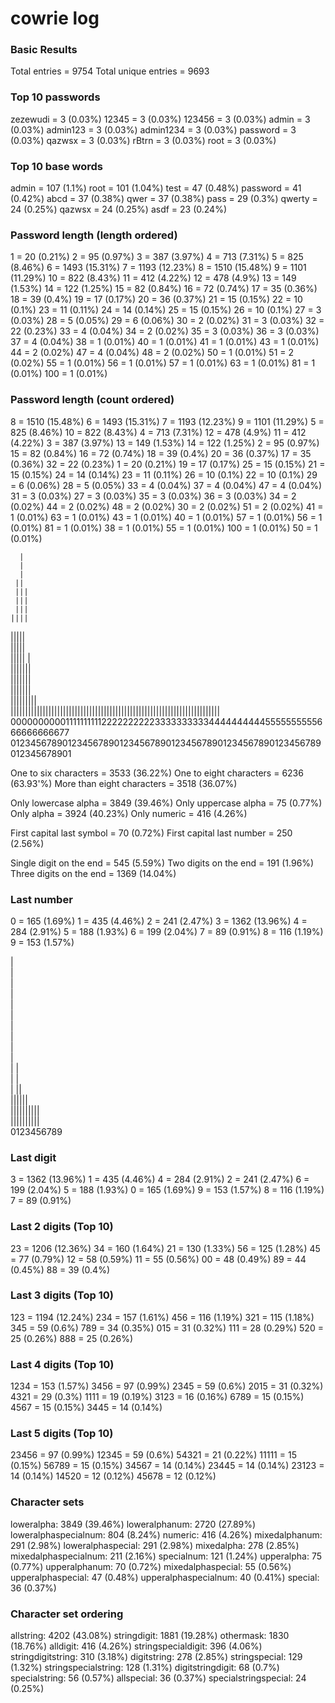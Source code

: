 # cowrie log


### Basic Results

Total entries = 9754
Total unique entries = 9693

### Top 10 passwords
zezewudi = 3 (0.03%)
12345 = 3 (0.03%)
123456 = 3 (0.03%)
admin = 3 (0.03%)
admin123 = 3 (0.03%)
admin1234 = 3 (0.03%)
password = 3 (0.03%)
qazwsx = 3 (0.03%)
rBtrn = 3 (0.03%)
root = 3 (0.03%)

### Top 10 base words
admin = 107 (1.1%)
root = 101 (1.04%)
test = 47 (0.48%)
password = 41 (0.42%)
abcd = 37 (0.38%)
qwer = 37 (0.38%)
pass = 29 (0.3%)
qwerty = 24 (0.25%)
qazwsx = 24 (0.25%)
asdf = 23 (0.24%)

### Password length (length ordered)
1 = 20 (0.21%)
2 = 95 (0.97%)
3 = 387 (3.97%)
4 = 713 (7.31%)
5 = 825 (8.46%)
6 = 1493 (15.31%)
7 = 1193 (12.23%)
8 = 1510 (15.48%)
9 = 1101 (11.29%)
10 = 822 (8.43%)
11 = 412 (4.22%)
12 = 478 (4.9%)
13 = 149 (1.53%)
14 = 122 (1.25%)
15 = 82 (0.84%)
16 = 72 (0.74%)
17 = 35 (0.36%)
18 = 39 (0.4%)
19 = 17 (0.17%)
20 = 36 (0.37%)
21 = 15 (0.15%)
22 = 10 (0.1%)
23 = 11 (0.11%)
24 = 14 (0.14%)
25 = 15 (0.15%)
26 = 10 (0.1%)
27 = 3 (0.03%)
28 = 5 (0.05%)
29 = 6 (0.06%)
30 = 2 (0.02%)
31 = 3 (0.03%)
32 = 22 (0.23%)
33 = 4 (0.04%)
34 = 2 (0.02%)
35 = 3 (0.03%)
36 = 3 (0.03%)
37 = 4 (0.04%)
38 = 1 (0.01%)
40 = 1 (0.01%)
41 = 1 (0.01%)
43 = 1 (0.01%)
44 = 2 (0.02%)
47 = 4 (0.04%)
48 = 2 (0.02%)
50 = 1 (0.01%)
51 = 2 (0.02%)
55 = 1 (0.01%)
56 = 1 (0.01%)
57 = 1 (0.01%)
63 = 1 (0.01%)
81 = 1 (0.01%)
100 = 1 (0.01%)

### Password length (count ordered)
8 = 1510 (15.48%)
6 = 1493 (15.31%)
7 = 1193 (12.23%)
9 = 1101 (11.29%)
5 = 825 (8.46%)
10 = 822 (8.43%)
4 = 713 (7.31%)
12 = 478 (4.9%)
11 = 412 (4.22%)
3 = 387 (3.97%)
13 = 149 (1.53%)
14 = 122 (1.25%)
2 = 95 (0.97%)
15 = 82 (0.84%)
16 = 72 (0.74%)
18 = 39 (0.4%)
20 = 36 (0.37%)
17 = 35 (0.36%)
32 = 22 (0.23%)
1 = 20 (0.21%)
19 = 17 (0.17%)
25 = 15 (0.15%)
21 = 15 (0.15%)
24 = 14 (0.14%)
23 = 11 (0.11%)
26 = 10 (0.1%)
22 = 10 (0.1%)
29 = 6 (0.06%)
28 = 5 (0.05%)
33 = 4 (0.04%)
37 = 4 (0.04%)
47 = 4 (0.04%)
31 = 3 (0.03%)
27 = 3 (0.03%)
35 = 3 (0.03%)
36 = 3 (0.03%)
34 = 2 (0.02%)
44 = 2 (0.02%)
48 = 2 (0.02%)
30 = 2 (0.02%)
51 = 2 (0.02%)
41 = 1 (0.01%)
63 = 1 (0.01%)
43 = 1 (0.01%)
40 = 1 (0.01%)
57 = 1 (0.01%)
56 = 1 (0.01%)
81 = 1 (0.01%)
38 = 1 (0.01%)
55 = 1 (0.01%)
100 = 1 (0.01%)
50 = 1 (0.01%)

      |                                                                 
      |                                                                 
      |                                                                 
     ||                                                                 
     |||                                                                
     |||                                                                
     |||                                                                
    ||||                                                                
   |||||                                                                
   |||||                                                                
   ||||| |                                                              
   |||||||                                                              
   |||||||                                                              
   |||||||                                                              
  |||||||||                                                             
||||||||||||||||||||||||||||||||||||||||||||||||||||||||||||||||||||||||
000000000011111111112222222222333333333344444444445555555555666666666677
012345678901234567890123456789012345678901234567890123456789012345678901

One to six characters = 3533 (36.22%)
One to eight characters = 6236 (63.93'%)
More than eight characters = 3518 (36.07%)

Only lowercase alpha = 3849 (39.46%)
Only uppercase alpha = 75 (0.77%)
Only alpha = 3924 (40.23%)
Only numeric = 416 (4.26%)

First capital last symbol = 70 (0.72%)
First capital last number = 250 (2.56%)

Single digit on the end = 545 (5.59%)
Two digits on the end = 191 (1.96%)
Three digits on the end = 1369 (14.04%)

### Last number
0 = 165 (1.69%)
1 = 435 (4.46%)
2 = 241 (2.47%)
3 = 1362 (13.96%)
4 = 284 (2.91%)
5 = 188 (1.93%)
6 = 199 (2.04%)
7 = 89 (0.91%)
8 = 116 (1.19%)
9 = 153 (1.57%)

   |                                                                    
   |                                                                    
   |                                                                    
   |                                                                    
   |                                                                    
   |                                                                    
   |                                                                    
   |                                                                    
   |                                                                    
   |                                                                    
 | |                                                                    
 | |                                                                    
 | ||                                                                   
 ||||||                                                                 
||||||||||                                                              
||||||||||                                                              
0123456789

### Last digit
3 = 1362 (13.96%)
1 = 435 (4.46%)
4 = 284 (2.91%)
2 = 241 (2.47%)
6 = 199 (2.04%)
5 = 188 (1.93%)
0 = 165 (1.69%)
9 = 153 (1.57%)
8 = 116 (1.19%)
7 = 89 (0.91%)

### Last 2 digits (Top 10)
23 = 1206 (12.36%)
34 = 160 (1.64%)
21 = 130 (1.33%)
56 = 125 (1.28%)
45 = 77 (0.79%)
12 = 58 (0.59%)
11 = 55 (0.56%)
00 = 48 (0.49%)
89 = 44 (0.45%)
88 = 39 (0.4%)

### Last 3 digits (Top 10)
123 = 1194 (12.24%)
234 = 157 (1.61%)
456 = 116 (1.19%)
321 = 115 (1.18%)
345 = 59 (0.6%)
789 = 34 (0.35%)
015 = 31 (0.32%)
111 = 28 (0.29%)
520 = 25 (0.26%)
888 = 25 (0.26%)

### Last 4 digits (Top 10)
1234 = 153 (1.57%)
3456 = 97 (0.99%)
2345 = 59 (0.6%)
2015 = 31 (0.32%)
4321 = 29 (0.3%)
1111 = 19 (0.19%)
3123 = 16 (0.16%)
6789 = 15 (0.15%)
4567 = 15 (0.15%)
3445 = 14 (0.14%)

### Last 5 digits (Top 10)
23456 = 97 (0.99%)
12345 = 59 (0.6%)
54321 = 21 (0.22%)
11111 = 15 (0.15%)
56789 = 15 (0.15%)
34567 = 14 (0.14%)
23445 = 14 (0.14%)
23123 = 14 (0.14%)
14520 = 12 (0.12%)
45678 = 12 (0.12%)

### Character sets
loweralpha: 3849 (39.46%)
loweralphanum: 2720 (27.89%)
loweralphaspecialnum: 804 (8.24%)
numeric: 416 (4.26%)
mixedalphanum: 291 (2.98%)
loweralphaspecial: 291 (2.98%)
mixedalpha: 278 (2.85%)
mixedalphaspecialnum: 211 (2.16%)
specialnum: 121 (1.24%)
upperalpha: 75 (0.77%)
upperalphanum: 70 (0.72%)
mixedalphaspecial: 55 (0.56%)
upperalphaspecial: 47 (0.48%)
upperalphaspecialnum: 40 (0.41%)
special: 36 (0.37%)

### Character set ordering
allstring: 4202 (43.08%)
stringdigit: 1881 (19.28%)
othermask: 1830 (18.76%)
alldigit: 416 (4.26%)
stringspecialdigit: 396 (4.06%)
stringdigitstring: 310 (3.18%)
digitstring: 278 (2.85%)
stringspecial: 129 (1.32%)
stringspecialstring: 128 (1.31%)
digitstringdigit: 68 (0.7%)
specialstring: 56 (0.57%)
allspecial: 36 (0.37%)
specialstringspecial: 24 (0.25%)



